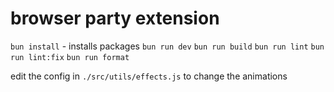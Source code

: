 # browser party extension

`bun install` - installs packages
`bun run dev`
`bun run build`
`bun run lint`
`bun run lint:fix`
`bun run format`

edit the config in `./src/utils/effects.js` to change the animations
